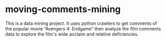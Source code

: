 # moving-comments-mining
This is a data mining project.
It uses python crawlers to get comments of the popular movie “Avengers 4: Endgame”  then analyze the film comments data to explore the film's wide acclaim and relative deficiencies.

